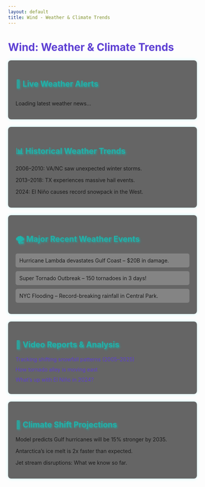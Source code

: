 ```yaml
---
layout: default
title: Wind - Weather & Climate Trends
---
```


<h1 style="text-align: left; color: #5D3FD3;">Wind: Weather & Climate Trends</h1>

<!-- 📡 Live Weather Alerts -->
<div class="section">
    <h2 style="text-align: left;">📡 Live Weather Alerts</h2>
    <div id="weather-carousel" class="carousel-container">
        <p style="text-align: left;">Loading latest weather news...</p>
    </div>
</div>

<!-- 📊 Historical Weather Trends -->
<div class="section">
    <h2 style="text-align: left;">📊 Historical Weather Trends</h2>
    <p style="text-align: left;">2006–2010: VA/NC saw unexpected winter storms.</p>
    <p style="text-align: left;">2013–2018: TX experiences massive hail events.</p>
    <p style="text-align: left;">2024: El Niño causes record snowpack in the West.</p>
</div>

<!-- 🌪️ Major Recent Weather Events -->
<div class="section">
    <h2 style="text-align: left;">🌪️ Major Recent Weather Events</h2>
    <div class="news-item" style="text-align: left;">Hurricane Lambda devastates Gulf Coast – $20B in damage.</div>
    <div class="news-item" style="text-align: left;">Super Tornado Outbreak – 150 tornadoes in 3 days!</div>
    <div class="news-item" style="text-align: left;">NYC Flooding – Record-breaking rainfall in Central Park.</div>
</div>

<!-- 🎥 Video Reports & Analysis -->
<div class="section">
    <h2 style="text-align: left;">🎥 Video Reports & Analysis</h2>
    <div class="video-list" style="text-align: left;">
        <div><a href="#">Tracking shifting snowfall patterns (2005–2025)</a></div>
        <div><a href="#">How tornado alley is moving east</a></div>
        <div><a href="#">What’s up with El Niño in 2024?</a></div>
    </div>
</div>

<!-- 🔮 Climate Shift Projections -->
<div class="section">
    <h2 style="text-align: left;">🔮 Climate Shift Projections</h2>
    <p style="text-align: left;">Model predicts Gulf hurricanes will be 15% stronger by 2035.</p>
    <p style="text-align: left;">Antarctica’s ice melt is 2x faster than expected.</p>
    <p style="text-align: left;">Jet stream disruptions: What we know so far.</p>
</div>

<style>
.carousel-container {
    position: relative;
    width: 100%;
    height: auto;
    overflow: hidden;
    text-align: left;
}

.carousel-item {
    display: none;
    opacity: 0;
    transition: opacity 1s ease-in-out;
}

.carousel-item.active {
    display: block;
    opacity: 1;
}

.news-item {
    margin-bottom: 10px;
    padding: 10px;
    background: rgba(255, 255, 255, 0.2);
    border-radius: 5px;
}

.section {
    background: rgba(0, 0, 0, 0.6); /* Increased contrast for readability */
    padding: 20px;
    margin-bottom: 20px;
    border-radius: 8px;
    box-shadow: 0px 0px 10px rgba(0, 255, 255, 0.2);
}

h2 {
    color: #20B2AA;
    text-shadow: 2px 2px 5px rgba(32, 178, 170, 0.8);
}

.video-list a {
    color: #5D3FD3;
    text-decoration: none;
    display: block;
    margin-bottom: 10px;
}

.video-list a:hover {
    color: #20B2AA;
}
</style>

<script>
async function fetchWeatherRSS() {
    const rssFeeds = [
        "https://www.nhc.noaa.gov/index-at.xml", // NOAA National Hurricane Center Atlantic
        "https://www.nhc.noaa.gov/index-ep.xml", // NOAA National Hurricane Center Eastern Pacific
        "https://www.weather.gov/rss/warning/USZ076.xml", // NOAA Severe Weather Warnings
        "https://www.tsunami.gov/feeds.xml", // NOAA Tsunami Warnings
        "https://earthobservatory.nasa.gov/subscribe/feeds", // NASA Earth Observatory
    ];

    let allArticles = [];

    for (const feedUrl of rssFeeds) {
        try {
            const response = await fetch(`https://api.rss2json.com/v1/api.json?rss_url=${encodeURIComponent(feedUrl)}`);
            const data = await response.json();

            if (data.items) {
                data.items.slice(0, 2).forEach(item => {
                    allArticles.push({
                        title: item.title,
                        link: item.link,
                        source: new URL(feedUrl).hostname,
                        date: new Date(item.pubDate).getTime() // Sort by latest
                    });
                });
            }
        } catch (error) {
            console.error(`Failed to fetch ${feedUrl}:`, error);
        }
    }

    // Sort by date (latest first) and keep only top 5
    allArticles = allArticles.sort((a, b) => b.date - a.date).slice(0, 5);

    displayWeatherCarousel(allArticles);
}

function displayWeatherCarousel(articles) {
    const carouselContainer = document.getElementById("weather-carousel");
    carouselContainer.innerHTML = ""; // Clear previous entries

    if (articles.length === 0) {
        carouselContainer.innerHTML = "<p style='color: red;'>No weather alerts available.</p>";
        return;
    }

    articles.forEach((article, index) => {
        const slide = document.createElement("div");
        slide.classList.add("carousel-item");
        if (index === 0) slide.classList.add("active"); // First one is visible

        slide.innerHTML = `
            <p class="news-item">
                <strong><a href="${article.link}" target="_blank" style="color: #5D3FD3;">
                    ${article.title}
                </a></strong> <br>
                <small style="color: #ccc;">${article.source}</small>
            </p>
        `;
        carouselContainer.appendChild(slide);
    });

    startCarousel();
}

function startCarousel() {
    let index = 0;
    const slides = document.querySelectorAll(".carousel-item");
    if (slides.length === 0) return;

    setInterval(() => {
        slides.forEach(slide => slide.classList.remove("active"));
        slides[index].classList.add("active");
        index = (index + 1) % slides.length;
    }, 5000); // Rotate every 5 seconds
}

//
::contentReference[oaicite:0]{index=0}
 
